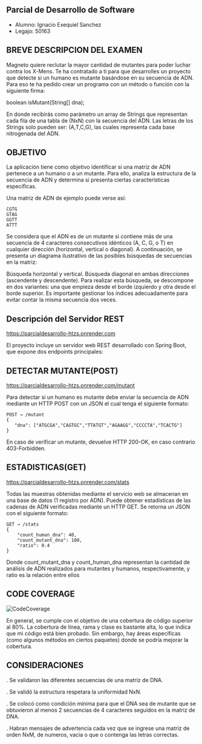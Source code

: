 Parcial de Desarrollo de Software
-

- Alumno: Ignacio Exequiel Sanchez
- Legajo: 50163





BREVE DESCRIPCION DEL EXAMEN
-
Magneto quiere reclutar la mayor cantidad de mutantes para poder luchar contra los X-Mens. Te ha contratado a ti para que desarrolles un proyecto que detecte si un humano es mutante basándose en su secuencia de ADN. Para eso te ha pedido crear un programa con un método o función con la siguiente firma:

boolean isMutant(String[] dna);

En donde recibirás como parámetro un array de Strings que representan cada fila de una tabla de (NxN) con la secuencia del ADN. Las letras de los Strings solo pueden ser: (A,T,C,G), las cuales representa cada base nitrogenada del ADN.

OBJETIVO
-
La aplicación tiene como objetivo identificar si una matriz de ADN pertenece a un humano o a un mutante. Para ello, analiza la estructura de la secuencia de ADN y determina si presenta ciertas características específicas.

Una matriz de ADN de ejemplo puede verse así:


```
CGTG
GTAG
GGTT
ATTT
```
Se considera que el ADN es de un mutante si contiene más de una secuencia de 4 caracteres consecutivos idénticos (A, C, G, o T) en cualquier dirección (horizontal, vertical o diagonal). A continuación, se presenta un diagrama ilustrativo de las posibles búsquedas de secuencias en la matriz:

Búsqueda horizontal y vertical.
Búsqueda diagonal en ambas direcciones (ascendente y descendente). Para realizar esta búsqueda, se descompone en dos variantes: una que empieza desde el borde izquierdo y otra desde el borde superior. Es importante gestionar los índices adecuadamente para evitar contar la misma secuencia dos veces.

Descripción del Servidor REST
-

https://parcialdesarrollo-htzs.onrender.com

El proyecto incluye un servidor web REST desarrollado con Spring Boot, que expone dos endpoints principales:

DETECTAR MUTANTE(POST)
-
https://parcialdesarrollo-htzs.onrender.com/mutant

Para detectar si un humano es mutante debe enviar la secuencia de ADN mediante un HTTP POST con un JSON el cual tenga el siguiente formato:

```
POST → /mutant
{
   "dna": ["ATGCGA","CAGTGC","TTATGT","AGAAGG","CCCCTA","TCACTG"]
}
```
En caso de verificar un mutante, devuelve HTTP 200-OK, en caso contrario 403-Forbidden.

ESTADISTICAS(GET)
-
https://parcialdesarrollo-htzs.onrender.com/stats

Todas las muestras obtenidas mediante el servicio web se almacenan en una base de datos (1 registro por ADN).
Puede obtener estadísticas de las cadenas de ADN verificadas mediante un HTTP GET. Se retorna un JSON con el siguiente formato:

```
GET → /stats
{
    "count_human_dna": 40,
    "count_mutant_dna": 100,
    "ratio": 0.4
}
```
Donde count_mutant_dna y count_human_dna representan la cantidad de análisis de ADN realizados para mutantes y humanos, respectivamente, y ratio es la relación entre ellos

CODE COVERAGE
---

![CodeCoverage](https://github.com/user-attachments/assets/74786819-4cf9-4983-9cbc-2ff508dc973b)


En general, se cumple con el objetivo de una cobertura de código superior al 80%. La cobertura de línea, rama y clase es bastante alta, lo que indica que mi código está bien probado. Sin embargo, hay áreas específicas (como algunos métodos en ciertos paquetes) donde se podría mejorar la cobertura.

CONSIDERACIONES
-
. Se validaron las diferentes secuencias de una matriz de DNA.

. Se validó la estructura respetara la uniformidad NxN.

. Se colocó como condición mínima para que el DNA sea de mutante que se obtuvieron al menos 2 secuencias de 4 caracteres seguidos en la matriz de DNA.

. Habran mensajes de advertencia cada vez que se ingrese una matriz de orden NxM, de numeros, vacia o que o contenga las letras correctas.
